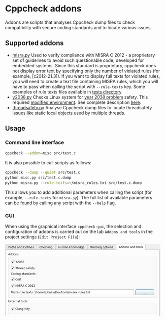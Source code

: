 # Cppcheck addons

Addons are scripts that analyses Cppcheck dump files to check compatibility with secure coding standards and to locate various issues.

## Supported addons

+ [misra.py](https://github.com/danmar/cppcheck/blob/main/addons/misra.py) 
  Used to verify compliance with MISRA C 2012 - a proprietary set of guidelines to avoid such questionable code, developed for embedded systems. Since this standard is proprietary, cppcheck does not display error text by specifying only the number of violated rules (for example, [c2012-21.3]). If you want to display full texts for violated rules, you will need to create a text file containing MISRA rules, which you will have to pass when calling the script with `--rule-texts` key. Some examples of rule texts files available in [tests directory](https://github.com/danmar/cppcheck/blob/main/addons/test/misra/).
+ [y2038.py](https://github.com/danmar/cppcheck/blob/main/addons/y2038.py) 
  Checks Linux system for [year 2038 problem](https://en.wikipedia.org/wiki/Year_2038_problem) safety. This required [modified environment](https://github.com/3adev/y2038). See complete description [here](https://github.com/danmar/cppcheck/blob/main/addons/doc/y2038.txt).
+ [threadsafety.py](https://github.com/danmar/cppcheck/blob/main/addons/threadsafety.py) 
  Analyse Cppcheck dump files to locate threadsafety issues like static local objects used by multiple threads.

## Usage

### Command line interface

```bash
cppcheck --addon=misc src/test.c
```

It is also possible to call scripts as follows:
```bash
cppcheck --dump --quiet src/test.c
python misc.py src/test.c.dump
python misra.py --rule-texts=~/misra_rules.txt src/test.c.dump
```

This allows you to add additional parameters when calling the script (for example, `--rule-texts` for `misra.py`). The full list of available parameters can be found by calling any script with the `--help` flag.

### GUI

When using the graphical interface `cppcheck-gui`, the selection and configuration of addons is carried out on the tab `Addons and tools` in the project settings (`Edit Project File`):

![Screenshot](https://raw.githubusercontent.com/danmar/cppcheck/main/addons/doc/img/cppcheck-gui-addons.png)

